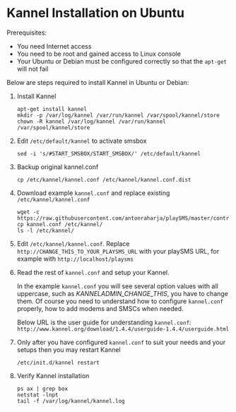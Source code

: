 # Kannel Installation on Ubuntu

Prerequisites:

* You need Internet access
* You need to be root and gained access to Linux console
* Your Ubuntu or Debian must be configured correctly so that the `apt-get` will not fail

Below are steps required to install Kannel in Ubuntu or Debian:

1.  Install Kannel

    ```
    apt-get install kannel
    mkdir -p /var/log/kannel /var/run/kannel /var/spool/kannel/store
    chown -R kannel /var/log/kannel /var/run/kannel /var/spool/kannel/store
    ```

2.  Edit `/etc/default/kannel` to activate smsbox

    ```
    sed -i 's/#START_SMSBOX/START_SMSBOX/' /etc/default/kannel
    ```

3.  Backup original kannel.conf

    ```
    cp /etc/kannel/kannel.conf /etc/kannel/kannel.conf.dist
    ```

4.  Download example `kannel.conf` and replace existing `/etc/kannel/kannel.conf`

    ```
    wget -c https://raw.githubusercontent.com/antonraharja/playSMS/master/contrib/kannel/kannel.conf
    cp kannel.conf /etc/kannel/
    ls -l /etc/kannel/
    ```

5.  Edit `/etc/kannel/kannel.conf`. Replace `http://CHANGE_THIS_TO_YOUR_PLAYSMS_URL`
    with your playSMS URL, for example with `http://localhost/playsms`

6.  Read the rest of `kannel.conf` and setup your Kannel.

    In the example `kannel.conf` you will see several option values with all uppercase, such as *KANNELADMIN_CHANGE_THIS*, you have to change them.
    Of course you need to understand how to configure `kannel.conf` properly, how to add modems and SMSCs when needed.
    
    Below URL is the user guide for understanding `kannel.conf`:
    `http://www.kannel.org/download/1.4.4/userguide-1.4.4/userguide.html`

7.  Only after you have configured `kannel.conf` to suit your needs and your setups then you may restart Kannel

    ```
    /etc/init.d/kannel restart
    ```

8. Verify Kannel installation

   ```
   ps ax | grep box
   netstat -lnpt
   tail -f /var/log/kannel/kannel.log
   ```
